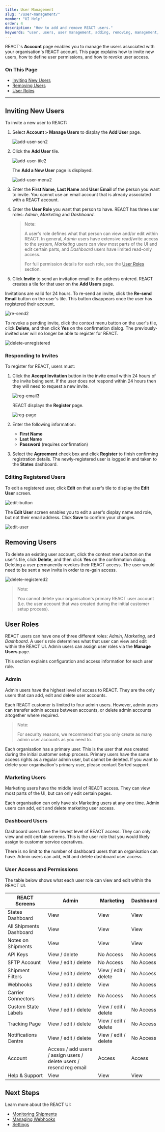 ```yaml
---
title: User Management
slug: "/user-management/"
member: "UI Help"
order: 4
description: "How to add and remove REACT users."
keywords: "user, users, user management, adding, removing, management, staff, people, permissions, invitations, invites, invite, invitation"
---
```


REACT's **Account** page enables you to manage the users associated with your organisation's REACT account. This page explains how to invite new users, how to define user permissions, and how to revoke user access.

### On This Page

* [Inviting New Users](https://docs.sorted.com/react/user-management/#inviting-new-users)
* [Removing Users](https://docs.sorted.com/react/user-management/#removing-users)
* [User Roles](https://docs.sorted.com/react/user-management/#user-roles)

---
## Inviting New Users

To invite a new user to REACT:

1. Select **Account > Manage Users** to display the **Add User** page.

   ![add-user-scn2](images/add-user-scn2.png)

2. Click the **Add User** tile.

   ![add-user-tile2](images/add-user-tile2.png)

   The **Add a New User** page is displayed.

   ![add-user-menu2](images/add-user-menu2.png)

3. Enter the **First Name**, **Last Name** and **User Email** of the person you want to invite. You cannot use an email account that is already associated with a REACT account.
4. Enter the **User Role** you want that person to have. REACT has three user roles: *Admin*, *Marketing* and *Dashboard*. 

   > <span class="note-header">Note:</span>
   > 
   > A user's role defines what that person can view and/or edit within REACT. In general, _Admin_ users have extensive read/write access to the system, _Marketing_ users can view most parts of the UI and edit certain parts, and _Dashboard_ users have limited read-only access. 
   >
   > For full permission details for each role, see the [User Roles](#user-roles) section.
5. Click **Invite** to send an invitation email to the address entered. REACT creates a tile for that user on the **Add Users** page. 

Invitations are valid for 24 hours. To re-send an invite, click the **Re-send Email** button on the user's tile. This button disappears once the user has registered their account.

   ![re-send2](images/re-send2.png)

To revoke a pending invite, click the context menu button on the user's tile, click **Delete**, and then click **Yes** on the confirmation dialog. The previously-invited user will no longer be able to register for REACT.

   ![delete-unregistered](images/delete-unregistered.png)

### Responding to Invites

To register for REACT, users must:

1. Click the **Accept Invitation** button in the invite email within 24 hours of the invite being sent. If the user does not respond within 24 hours then they will need to request a new invite. 

   ![reg-email3](images/reg-email3.png)

    REACT displays the **Register** page.

   ![reg-page](images/reg-page.png)

2. Enter the following information:
   * **First Name**
   * **Last Name**
   * **Password** (requires confirmation)

3. Select the **Agreement** check box and click **Register** to finish confirming registration details. The newly-registered user is logged in and taken to the **States** dashboard.

### Editing Registered Users

To edit a registered user, click **Edit** on that user's tile to display the **Edit User** screen.

   ![edit-button](images/edit-button.png)

The **Edit User** screen enables you to edit a user's display name and role, but not their email address. Click **Save** to confirm your changes.

   ![edit-user](images/edit-user.png)

## Removing Users

To delete an existing user account, click the context menu button on the user's tile, click **Delete**, and then click **Yes** on the confirmation dialog. Deleting a user permanently revokes their REACT access. The user would need to be sent a new invite in order to re-gain access.

   ![delete-registered2](images/delete-registered2.png)

> <span class="note-header">Note:</span>
>
> You cannot delete your organisation's primary REACT user account (i.e. the user account that was created during the initial customer setup process).

## User Roles

REACT users can have one of three different roles: _Admin_, _Marketing_, and _Dashboard_. A user's role determines what that user can view and edit within the REACT UI. Admin users can assign user roles via the **Manage Users** page.

This section explains configuration and access information for each user role.

### Admin 

Admin users have the highest level of access to REACT. They are the only users that can add, edit and delete user accounts.

Each REACT customer is limited to four admin users. However, admin users can transfer admin access between accounts, or delete admin accounts altogether where required.

> <span class="note-header">Note:</span>
>
> For security reasons, we recommend that you only create as many admin user accounts as you need to.

Each organisation has a primary user. This is the user that was created during the initial customer setup process. Primary users have the same access rights as a regular admin user, but cannot be deleted. If you want to delete your organisation's primary user, please contact Sorted support.

### Marketing Users

Marketing users have the middle level of REACT access. They can view most parts of the UI, but can only edit certain pages.

Each organisation can only have six Marketing users at any one time. Admin users can add, edit and delete marketing user access.

### Dashboard Users

Dashboard users have the lowest level of REACT access. They can only view and edit certain screens. This is the user role that you would likely assign to customer service operatives.

There is no limit to the number of dashboard users that an organisation can have. Admin users can add, edit and delete dashboard user access.

### User Access and Permissions

The table below shows what each user role can view and edit within the REACT UI.

<div class="table-1">

| REACT Screens            | Admin                                                                   | Marketing             | Dashboard             |
|--------------------------|-------------------------------------------------------------------------|-----------------------|-----------------------|
| States Dashboard         | View                                                                    | View                  | View                  |
| All Shipments Dashboard  | View                                                                    | View                  | View                  |
| Notes on Shipments       | View                                                    | View   | View   |
| API Keys                 | View / delete                                                    | No Access             | No Access             |
| SFTP Account             | View / edit / delete                                                    | No Access             | No Access             |
| Shipment Filters         | View / edit / delete                                                    | View / edit / delete  | No Access             |
| Webhooks                 | View / edit / delete                                                    | View                  | No Access             |
| Carrier Connectors       | View / edit / delete                                                    | No Access             | No Access             |
| Custom State Labels      | View / edit / delete                                                    | View / edit / delete  | No Access             |
| Tracking Page            | View / edit / delete                                                    | View / edit / delete  | No Access             |
| Notifications Centre     | View / edit / delete                                                    | View / edit / delete  | No Access             |
| Account                  | Access / add users / assign users / delete users / resend reg email  | Access            | Access            |
| Help & Support           | View                                                                    | View                  | View                  |

</div>

## Next Steps

Learn more about the REACT UI:

* [Monitoring Shipments](https://docs.sorted.com/react/monitoring-shipments/)
* [Managing Webhooks](https://docs.sorted.com/react/managing-webhooks/)
* [Settings](https://docs.sorted.com/react/settings/)
